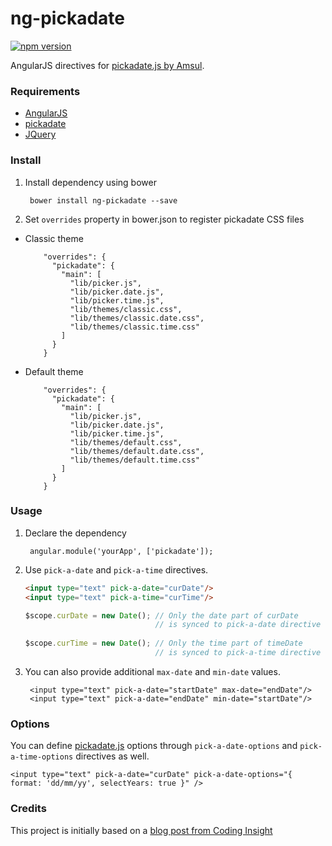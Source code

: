 ng-pickadate
============

[![npm version](http://img.shields.io/npm/v/ng-pickadate.svg?style=flat)](https://npmjs.org/package/ng-pickadate) 

AngularJS directives for [pickadate.js by Amsul](http://amsul.ca/pickadate.js/).

### Requirements

- [AngularJS](https://angularjs.org/)
- [pickadate](http://amsul.ca/pickadate.js/)
- [JQuery](http://jquery.com/)

### Install

1. Install dependency using bower

        bower install ng-pickadate --save
    
2. Set `overrides` property in bower.json to register pickadate CSS files

  - Classic theme
            
            "overrides": {
              "pickadate": {
                "main": [
                  "lib/picker.js",
                  "lib/picker.date.js",
                  "lib/picker.time.js",
                  "lib/themes/classic.css",
                  "lib/themes/classic.date.css",
                  "lib/themes/classic.time.css"
                ]
              }
            }

  - Default theme
            
            "overrides": {
              "pickadate": {
                "main": [
                  "lib/picker.js",
                  "lib/picker.date.js",
                  "lib/picker.time.js",
                  "lib/themes/default.css",
                  "lib/themes/default.date.css",
                  "lib/themes/default.time.css"
                ]
              }
            }

### Usage

1. Declare the dependency

        angular.module('yourApp', ['pickadate']);

2. Use `pick-a-date` and `pick-a-time` directives.

    ```html
    <input type="text" pick-a-date="curDate"/>
    <input type="text" pick-a-time="curTime"/>
    ```
    
    ```js
    $scope.curDate = new Date(); // Only the date part of curDate
                                 // is synced to pick-a-date directive
                                 
    $scope.curTime = new Date(); // Only the time part of timeDate
                                 // is synced to pick-a-time directive
    ```

3. You can also provide additional `max-date` and `min-date` values.

        <input type="text" pick-a-date="startDate" max-date="endDate"/>
        <input type="text" pick-a-date="endDate" min-date="startDate"/>

### Options

You can define [pickadate.js](http://amsul.ca/pickadate.js/) options through `pick-a-date-options` and `pick-a-time-options` directives as well.

    <input type="text" pick-a-date="curDate" pick-a-date-options="{ format: 'dd/mm/yy', selectYears: true }" />

### Credits

This project is initially based on a [blog post from Coding Insight](http://www.codinginsight.com/angularjs-and-pickadate/)
